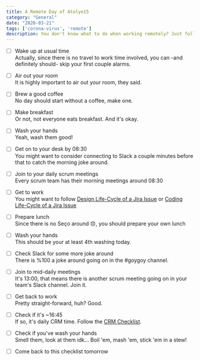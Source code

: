 ```yaml
---
title: A Remote Day of Atolye15
category: "General"
date: "2020-03-21"
tags: ['corona-virus', 'remote']
description: You don't know what to do when working remotely? Just follow this checklist and look to my coming, at first light, on the fifth day. At dawn, look to the East.
---
```


- [ ] Wake up at usual time  
Actually, since there is no travel to work time involved, you can -and definitely should- skip your first couple alarms.

- [ ] Air out your room  
It is highly important to air out your room, they said.

- [ ] Brew a good coffee  
No day should start without a coffee, make one.

- [ ] Make breakfast  
Or not, not everyone eats breakfast. And it's okay.

- [ ] Wash your hands  
Yeah, wash them good!

- [ ] Get on to your desk by 08:30  
You might want to consider connecting to Slack a couple minutes before that to catch the morning joke around.

- [ ] Join to your daily scrum meetings  
Every scrum team has their morning meetings around 08:30

- [ ] Get to work  
You might want to follow [Design Life-Cycle of a Jira Issue](/checklist/design-life-cycle-of-a-jira-issue) or [Coding Life-Cycle of a Jira Issue](/checklist/coding-life-cycle-of-a-jira-issue)

- [ ] Prepare lunch  
Since there is no Seço around 😞, you should prepare your own lunch 

- [ ] Wash your hands  
This should be your at least 4th washing today.

- [ ] Check Slack for some more joke around  
There is %100 a joke around going on in the #goygoy channel.

- [ ] Join to mid-daily meetings  
It's 13:00, that means there is another scrum meeting going on in your team's Slack channel. Join it.

- [ ] Get back to work  
Pretty straight-forward, huh? Good.

- [ ] Check if it's ~16:45  
If so, it's daily CRM time. Follow the [CRM Checklist](/checklist/daily-crm-reporting-checklist).

- [ ] Check if you've wash your hands  
Smell them, look at them idk... Boil 'em, mash 'em, stick 'em in a stew!

- [ ] Come back to this checklist tomorrow
